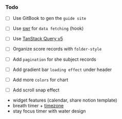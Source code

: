 ### Todo

- [ ] Use GitBook to gen the `guide site`
- [ ] Use [swr](https://swr.vercel.app/) for `data fetching` (hook)
- [ ] Use [TanStack Query v5](https://tanstack.com/query/latest/docs/react/installation)

- [ ] Organize score records with `folder-style`
- [ ] Add `pagination` for she subject records
- [ ] Add gradient bar `loading effect` under header
- [ ] Add more `colors` for chart
- [ ] Add scroll snap effect

- widget features (calendar, share notion template)
- breath timer + [timezone](https://time.antfu.me/)
- stay focus timer with water design
